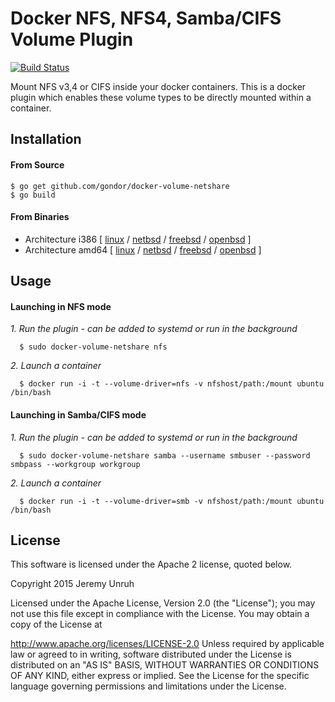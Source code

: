 # Docker NFS, NFS4, Samba/CIFS Volume Plugin

[![Build Status](https://travis-ci.org/gondor/docker-volume-netshare.svg)](https://travis-ci.org/gondor/docker-volume-netshare)

Mount NFS v3,4 or CIFS inside your docker containers.  This is a docker plugin which enables these volume types to be directly mounted within a container.

## Installation

#### From Source

```
$ go get github.com/gondor/docker-volume-netshare
$ go build
```

#### From Binaries

* Architecture i386 [ [linux](https://dl.bintray.com//content/pacesys/docker/docker-volume-netshare_0.1_linux_386.tar.gz?direct) / [netbsd](https://dl.bintray.com//content/pacesys/docker/docker-volume-netshare_0.1_netbsd_386.zip?direct) / [freebsd](https://dl.bintray.com//content/pacesys/docker/docker-volume-netshare_0.1_freebsd_386.zip?direct) / [openbsd](https://dl.bintray.com//content/pacesys/docker/docker-volume-netshare_0.1_openbsd_386.zip?direct) ]
 * Architecture amd64 [ [linux](https://dl.bintray.com//content/pacesys/docker/docker-volume-netshare_0.1_linux_amd64.tar.gz?direct) / [netbsd](https://dl.bintray.com//content/pacesys/docker/docker-volume-netshare_0.1_netbsd_amd64.zip?direct) / [freebsd](https://dl.bintray.com//content/pacesys/docker/docker-volume-netshare_0.1_freebsd_amd64.zip?direct) / [openbsd](https://dl.bintray.com//content/pacesys/docker/docker-volume-netshare_0.1_openbsd_amd64.zip?direct) ]

## Usage

#### Launching in NFS mode

*1. Run the plugin - can be added to systemd or run in the background*

```
  $ sudo docker-volume-netshare nfs
```

*2. Launch a container*

```
  $ docker run -i -t --volume-driver=nfs -v nfshost/path:/mount ubuntu /bin/bash
```

#### Launching in Samba/CIFS mode

*1. Run the plugin - can be added to systemd or run in the background*

```
  $ sudo docker-volume-netshare samba --username smbuser --password smbpass --workgroup workgroup
```

*2. Launch a container*

```
  $ docker run -i -t --volume-driver=smb -v nfshost/path:/mount ubuntu /bin/bash
```

## License

This software is licensed under the Apache 2 license, quoted below.

Copyright 2015 Jeremy Unruh

Licensed under the Apache License, Version 2.0 (the "License"); you may not use this file except in compliance with the License. You may obtain a copy of the License at

http://www.apache.org/licenses/LICENSE-2.0
Unless required by applicable law or agreed to in writing, software distributed under the License is distributed on an "AS IS" BASIS, WITHOUT WARRANTIES OR CONDITIONS OF ANY KIND, either express or implied. See the License for the specific language governing permissions and limitations under the License.

